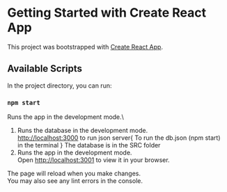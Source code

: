 # Getting Started with Create React App

This project was bootstrapped with [Create React App](https://github.com/facebook/create-react-app).

## Available Scripts

In the project directory, you can run:

### `npm start`

Runs the app in the development mode.\
 1. Runs the database in the development mode.\
[http://localhost:3000](http://localhost:3000) to run json server{
To run the db.json (npm start) in the terminal
}
The database is in the SRC folder
 3. Runs the app in the development mode.\
Open [http://localhost:3001](http://localhost:3001) to view it in your browser.

The page will reload when you make changes.\
You may also see any lint errors in the console.



